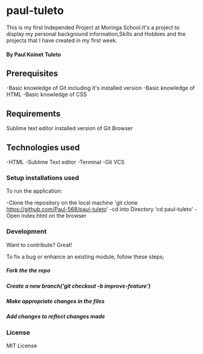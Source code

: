 # paul-tuleto

 This is my first Independed Project at Moringa School.It's a project to display my personal background information,Skills and Hobbies and the projects that I have created in my first week.

 #### By Paul Koinet Tuleto

## Prerequisites

-Basic knowledge of Git including it's installed version
-Basic knowledge of HTML 
-Basic knowledge of CSS

## Requirements

Sublime text editor
installed version of Git
Browser

## Technologies used

-HTML
-Sublime Text editor
-Terminal
-Git VCS

### Setup installations used

To run the application:

-Clone the repository on the local machine 'git clone https://github.com/Paul-568/paul-tuleto'
-cd into Directory 'cd paul-tuleto'
-Open index.html on the browser

### Development

Want to contribute? Great!

To fix a bug or enhance an existing module, follow these steps;

##### Fork the the repo
##### Create a new branch('git checkout -b improve-feature')
##### Make appropriate changes in the files
##### Add changes to reflect changes made

### License

MIT License


